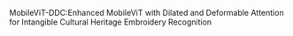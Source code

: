 MobileViT-DDC:Enhanced MobileViT with Dilated and Deformable Attention for Intangible Cultural Heritage Embroidery Recognition
